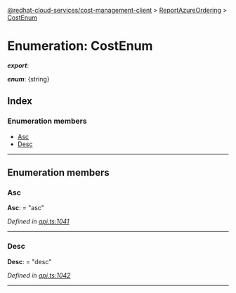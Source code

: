 [@redhat-cloud-services/cost-management-client](../README.md) > [ReportAzureOrdering](../modules/reportazureordering.md) > [CostEnum](../enums/reportazureordering.costenum.md)

# Enumeration: CostEnum

*__export__*: 

*__enum__*: {string}

## Index

### Enumeration members

* [Asc](reportazureordering.costenum.md#asc)
* [Desc](reportazureordering.costenum.md#desc)

---

## Enumeration members

<a id="asc"></a>

###  Asc

**Asc**:  = "asc"

*Defined in [api.ts:1041](https://github.com/rvsia/javascript-clients/blob/master/packages/cost-management/api.ts#L1041)*

___
<a id="desc"></a>

###  Desc

**Desc**:  = "desc"

*Defined in [api.ts:1042](https://github.com/rvsia/javascript-clients/blob/master/packages/cost-management/api.ts#L1042)*

___

